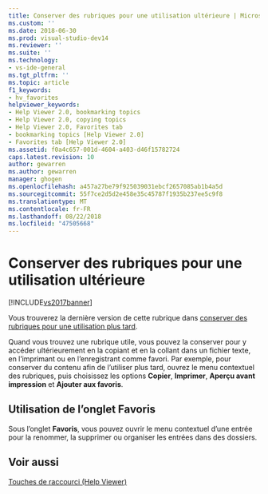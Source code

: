 ```yaml
---
title: Conserver des rubriques pour une utilisation ultérieure | Microsoft Docs
ms.custom: ''
ms.date: 2018-06-30
ms.prod: visual-studio-dev14
ms.reviewer: ''
ms.suite: ''
ms.technology:
- vs-ide-general
ms.tgt_pltfrm: ''
ms.topic: article
f1_keywords:
- hv_favorites
helpviewer_keywords:
- Help Viewer 2.0, bookmarking topics
- Help Viewer 2.0, copying topics
- Help Viewer 2.0, Favorites tab
- bookmarking topics [Help Viewer 2.0]
- Favorites tab [Help Viewer 2.0]
ms.assetid: f0a4c657-001d-4604-a403-d46f15782724
caps.latest.revision: 10
author: gewarren
ms.author: gewarren
manager: ghogen
ms.openlocfilehash: a457a27be79f925039031ebcf2657085ab1b4a5d
ms.sourcegitcommit: 55f7ce2d5d2e458e35c45787f1935b237ee5c9f8
ms.translationtype: MT
ms.contentlocale: fr-FR
ms.lasthandoff: 08/22/2018
ms.locfileid: "47505668"
---
```

# <a name="retain-topics-for-later-use"></a>Conserver des rubriques pour une utilisation ultérieure
[!INCLUDE[vs2017banner](../includes/vs2017banner.md)]

Vous trouverez la dernière version de cette rubrique dans [conserver des rubriques pour une utilisation plus tard](https://docs.microsoft.com/visualstudio/ide/retain-topics-for-later-use).  
  
Quand vous trouvez une rubrique utile, vous pouvez la conserver pour y accéder ultérieurement en la copiant et en la collant dans un fichier texte, en l’imprimant ou en l’enregistrant comme favori. Par exemple, pour conserver du contenu afin de l’utiliser plus tard, ouvrez le menu contextuel des rubriques, puis choisissez les options **Copier**, **Imprimer**, **Aperçu avant impression** et **Ajouter aux favoris**.  
  
## <a name="using-the-favorites-tab"></a>Utilisation de l’onglet Favoris  
 Sous l’onglet **Favoris**, vous pouvez ouvrir le menu contextuel d’une entrée pour la renommer, la supprimer ou organiser les entrées dans des dossiers.  
  
## <a name="see-also"></a>Voir aussi  
 [Touches de raccourci (Help Viewer)](../ide/shortcut-keys-help-viewer.md)



